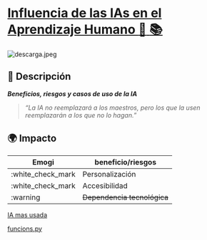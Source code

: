 


# <ins>Influencia de las IAs en el Aprendizaje Humano :robot: :books:<ins>

![descarga.jpeg](descarga.jpeg)



## :book: Descripción  
***Beneficios, riesgos y casos de uso de la IA***
> *“La IA no reemplazará a los maestros, pero los que la usen reemplazarán a los que no lo hagan.”*  

## :earth_africa: Impacto  
  |    Emogi         | beneficio/riesgos         |
| --- | --- |
|:white_check_mark | Personalización           |
|:white_check_mark | Accesibilidad             |
|:warning        | ~~Dependencia tecnológica~~ | 

[IA mas usada](https://chatgpt.com)

[funcions.py](funcions.py)